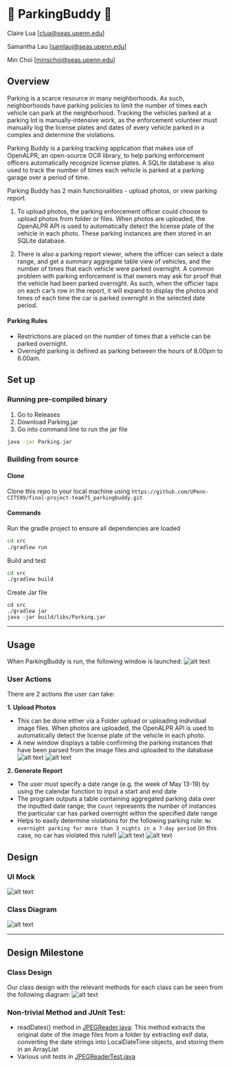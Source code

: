 # :car: ParkingBuddy :blue_car:
Claire Lua [clua@seas.upenn.edu]

Samantha Lau [samlauj@seas.upenn.edu]

Min Choi [minschoi@seas.upenn.edu]


## Overview 
Parking is a scarce resource in many neighborhoods. As such, neighborhoods have parking policies to limit the number of times each vehicle can park at the neighborhood. Tracking the vehicles parked at a parking lot is manually-intensive work, as the enforcement volunteer must manually log the license plates and dates of every vehicle parked in a complex and determine the violations. 

Parking Buddy is a parking tracking application that makes use of OpenALPR, an open-source OCR library, to help parking enforcement officers automatically recognize license plates. A SQLite database is also used to track the number of times each vehicle is parked at a parking garage over a period of time.

Parking Buddy has 2 main functionalities - upload photos, or view parking report. 

1) To upload photos, the parking enforcement officer could choose to upload photos from folder or files. When photos are uploaded, the OpenALPR API is used to automatically detect the license plate of the vehicle in each photo. These parking instances are then stored in an SQLite database.

2) There is also a parking report viewer, where the officer can select a date range, and get a summary aggregate table view of vehicles, and the number of times that each vehicle were parked overnight. A common problem with parking enforcement is that owners may ask for proof that the vehicle had been parked overnight. As such, when the officier taps on each car’s row in the report, it will expand to display the photos and times of each time the car is parked overnight in the selected date period.


#### Parking Rules
- Restrictions are placed on the number of times that a vehicle can be parked overnight.
- Overnight parking is defined as parking between the hours of 8.00pm to 6.00am.

## Set up
### Running pre-compiled binary

1) Go to Releases
2) Download Parking.jar
3) Go into command line to run the jar file
```sh
java -jar Parking.jar 
```

### Building from source
#### Clone
Clone this repo to your local machine using `https://github.com/UPenn-CIT599/final-project-team75_parkingbuddy.git`

#### Commands
Run the gradle project to ensure all dependencies are loaded
```sh
cd src
./gradlew run
```

Build and test
```sh
cd src
./gradlew build
```

Create Jar file
```
cd src
./gradlew jar
java -jar build/libs/Parking.jar 
```
___
## Usage

When ParkingBuddy is run, the following window is launched: 
![alt text](design/LaunchWindow.png)

### User Actions

There are 2 actions the user can take: 

**1. Upload Photos**
* This can be done either via a Folder upload or uploading individual image files. When photos are uploaded, the OpenALPR API is used to automatically detect the license plate of the vehicle in each photo.
* A new window displays a table confirming the parking instances that have been parsed from the image files and uploaded to the database
![alt text](design/ParkingInstancesUploaded.png)
![alt text](design/FolderUpload.gif)

**2. Generate Report**
* The user must specify a date range (e.g. the week of May 13-19) by using the calendar function to input a start and end date
* The program outputs a table containing aggregated parking data over the inputted date range; the `Count` represents the number of instances the particular car has parked overnight within the specified date range
* Helps to easily determine violations for the following parking rule: `No overnight parking for more than 3 nights in a 7-day period` (in this case, no car has violated this rule!)
![alt text](design/ParkingAggregates.png)
![alt text](design/GenerateReport.gif)

## Design

### UI Mock
![alt text](design/ui_mock.jpeg)

### Class Diagram
![alt text](design/Parking.svg)

___
## Design Milestone
### Class Design 
Our class design with the relevant methods for each class can be seen from the following diagram:
![alt text](design/classDiagram_updated.png)


### Non-trivial Method and JUnit Test:

- readDates() method in [JPEGReader.java](/src/src/main/java/Parking/JPEGReader.java): This method extracts the original date of the image files from a folder by extracting exif data, converting the date strings into LocalDateTime objects, and storing them in an ArrayList<LocalDateTime>
- Various unit tests in [JPEGReaderTest.java](/src/src/test/java/Parking/JPEGReaderTest.java)
